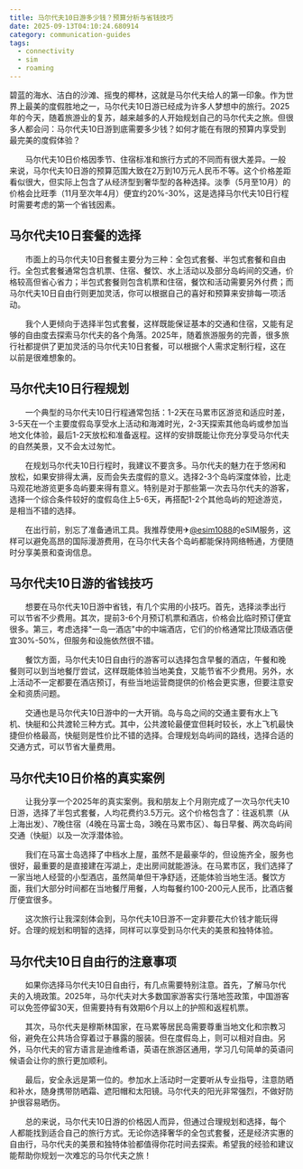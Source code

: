 ```yaml
---
title: 马尔代夫10日游多少钱？预算分析与省钱技巧
date: 2025-09-13T04:10:24.680914
category: communication-guides
tags:
  - connectivity
  - sim
  - roaming
---
```


碧蓝的海水、洁白的沙滩、摇曳的椰林，这就是马尔代夫给人的第一印象。作为世界上最美的度假胜地之一，马尔代夫10日游已经成为许多人梦想中的旅行。2025年的今天，随着旅游业的复苏，越来越多的人开始规划自己的马尔代夫之旅。但很多人都会问：马尔代夫10日游到底需要多少钱？如何才能在有限的预算内享受到最完美的度假体验？

　　马尔代夫10日价格因季节、住宿标准和旅行方式的不同而有很大差异。一般来说，马尔代夫10日游的预算范围大致在2万到10万元人民币不等。这个价格差距看似很大，但实际上包含了从经济型到奢华型的各种选择。淡季（5月至10月）的价格会比旺季（11月至次年4月）便宜约20%-30%，这是选择马尔代夫10日行程时需要考虑的第一个省钱因素。

## 马尔代夫10日套餐的选择

　　市面上的马尔代夫10日套餐主要分为三种：全包式套餐、半包式套餐和自由行。全包式套餐通常包含机票、住宿、餐饮、水上活动以及部分岛屿间的交通，价格较高但省心省力；半包式套餐则包含机票和住宿，餐饮和活动需要另外付费；而马尔代夫10日自由行则更加灵活，你可以根据自己的喜好和预算来安排每一项活动。

　　我个人更倾向于选择半包式套餐，这样既能保证基本的交通和住宿，又能有足够的自由度去探索马尔代夫的各个角落。2025年，随着旅游服务的完善，很多旅行社都提供了更加灵活的马尔代夫10日套餐，可以根据个人需求定制行程，这在以前是很难想象的。

## 马尔代夫10日行程规划

　　一个典型的马尔代夫10日行程通常包括：1-2天在马累市区游览和适应时差，3-5天在一个主要度假岛享受水上活动和海滩时光，2-3天探索其他岛屿或参加当地文化体验，最后1-2天放松和准备返程。这样的安排既能让你充分享受马尔代夫的自然美景，又不会太过匆忙。

　　在规划马尔代夫10日行程时，我建议不要贪多。马尔代夫的魅力在于悠闲和放松，如果安排得太满，反而会失去度假的意义。选择2-3个岛屿深度体验，比走马观花地游览更多岛屿要来得有意义。特别是对于那些第一次去马尔代夫的游客，选择一个综合条件较好的度假岛住上5-6天，再搭配1-2个其他岛屿的短途游览，是相当不错的选择。

　　在出行前，别忘了准备通讯工具。我推荐使用✈[@esim1088](https://t.me/s/esim1088)的eSIM服务，这样可以避免高昂的国际漫游费用，在马尔代夫各个岛屿都能保持网络畅通，方便随时分享美景和查询信息。

## 马尔代夫10日游的省钱技巧

　　想要在马尔代夫10日游中省钱，有几个实用的小技巧。首先，选择淡季出行可以节省不少费用。其次，提前3-6个月预订机票和酒店，价格会比临时预订便宜很多。第三，考虑选择"一岛一酒店"中的中端酒店，它们的价格通常比顶级酒店便宜30%-50%，但服务和设施依然很不错。

　　餐饮方面，马尔代夫10日自由行的游客可以选择包含早餐的酒店，午餐和晚餐则可以到当地餐厅尝试，这样既能体验当地美食，又能节省不少费用。另外，水上活动不一定都要在酒店预订，有些当地运营商提供的价格会更实惠，但要注意安全和资质问题。

　　交通也是马尔代夫10日游中的一大开销。岛与岛之间的交通主要有水上飞机、快艇和公共渡轮三种方式。其中，公共渡轮最便宜但耗时较长，水上飞机最快捷但价格最高，快艇则是性价比不错的选择。合理规划岛屿间的路线，选择合适的交通方式，可以节省大量费用。

## 马尔代夫10日价格的真实案例

　　让我分享一个2025年的真实案例。我和朋友上个月刚完成了一次马尔代夫10日游，选择了半包式套餐，人均花费约3.5万元。这个价格包含了：往返机票（从上海出发）、7晚住宿（4晚在马富士岛，3晚在马累市区）、每日早餐、两次岛屿间交通（快艇）以及一次浮潜体验。

　　我们在马富士岛选择了中档水上屋，虽然不是最豪华的，但设施齐全，服务也很好，最重要的是直接建在泻湖上，走出房间就能游泳。在马累市区，我们选择了一家当地人经营的小型酒店，虽然简单但干净舒适，还能体验当地生活。餐饮方面，我们大部分时间都在当地餐厅用餐，人均每餐约100-200元人民币，比酒店餐厅便宜很多。

　　这次旅行让我深刻体会到，马尔代夫10日游不一定非要花大价钱才能玩得好。合理的规划和明智的选择，同样可以享受到马尔代夫的美景和独特体验。

## 马尔代夫10日自由行的注意事项

　　如果你选择马尔代夫10日自由行，有几点需要特别注意。首先，了解马尔代夫的入境政策。2025年，马尔代夫对大多数国家游客实行落地签政策，中国游客可以免签停留30天，但需要持有有效期6个月以上的护照和返程机票。

　　其次，马尔代夫是穆斯林国家，在马累等居民岛需要尊重当地文化和宗教习俗，避免在公共场合穿着过于暴露的服装。但在度假岛上，则可以相对自由。另外，马尔代夫的官方语言是迪维希语，英语在旅游区通用，学习几句简单的英语问候语会让你的旅行更加顺利。

　　最后，安全永远是第一位的。参加水上活动时一定要听从专业指导，注意防晒和补水，随身携带防晒霜、遮阳帽和太阳镜。马尔代夫的阳光非常强烈，不做好防护很容易晒伤。

　　总的来说，马尔代夫10日游的价格因人而异，但通过合理规划和选择，每个人都能找到适合自己的旅行方式。无论你选择奢华的全包式套餐，还是经济实惠的自由行，马尔代夫的美景和独特体验都值得你花时间去探索。希望我的经验和建议能帮助你规划一次难忘的马尔代夫之旅！